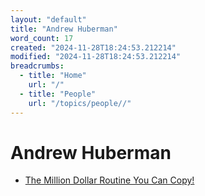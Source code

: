 ```yaml
---
layout: "default"
title: "Andrew Huberman"
word_count: 17
created: "2024-11-28T18:24:53.212214"
modified: "2024-11-28T18:24:53.212214"
breadcrumbs:
  - title: "Home"
    url: "/"
  - title: "People"
    url: "/topics/people//"
---
```

# Andrew Huberman

- [The Million Dollar Routine You Can Copy!](https://www.youtube.com/watch?v=Ag27Lf7-ZBc)